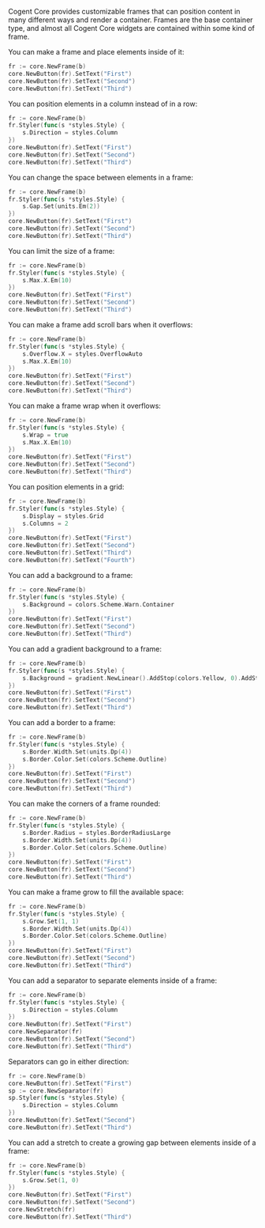 Cogent Core provides customizable frames that can position content in many different ways and render a container. Frames are the base container type, and almost all Cogent Core widgets are contained within some kind of frame.

You can make a frame and place elements inside of it:

```Go
fr := core.NewFrame(b)
core.NewButton(fr).SetText("First")
core.NewButton(fr).SetText("Second")
core.NewButton(fr).SetText("Third")
```

You can position elements in a column instead of in a row:

```Go
fr := core.NewFrame(b)
fr.Styler(func(s *styles.Style) {
    s.Direction = styles.Column
})
core.NewButton(fr).SetText("First")
core.NewButton(fr).SetText("Second")
core.NewButton(fr).SetText("Third")
```

You can change the space between elements in a frame:

```Go
fr := core.NewFrame(b)
fr.Styler(func(s *styles.Style) {
    s.Gap.Set(units.Em(2))
})
core.NewButton(fr).SetText("First")
core.NewButton(fr).SetText("Second")
core.NewButton(fr).SetText("Third")
```

You can limit the size of a frame:

```Go
fr := core.NewFrame(b)
fr.Styler(func(s *styles.Style) {
    s.Max.X.Em(10)
})
core.NewButton(fr).SetText("First")
core.NewButton(fr).SetText("Second")
core.NewButton(fr).SetText("Third")
```

You can make a frame add scroll bars when it overflows:

```Go
fr := core.NewFrame(b)
fr.Styler(func(s *styles.Style) {
    s.Overflow.X = styles.OverflowAuto
    s.Max.X.Em(10)
})
core.NewButton(fr).SetText("First")
core.NewButton(fr).SetText("Second")
core.NewButton(fr).SetText("Third")
```

You can make a frame wrap when it overflows:

```Go
fr := core.NewFrame(b)
fr.Styler(func(s *styles.Style) {
    s.Wrap = true
    s.Max.X.Em(10)
})
core.NewButton(fr).SetText("First")
core.NewButton(fr).SetText("Second")
core.NewButton(fr).SetText("Third")
```

You can position elements in a grid:

```Go
fr := core.NewFrame(b)
fr.Styler(func(s *styles.Style) {
    s.Display = styles.Grid
    s.Columns = 2
})
core.NewButton(fr).SetText("First")
core.NewButton(fr).SetText("Second")
core.NewButton(fr).SetText("Third")
core.NewButton(fr).SetText("Fourth")
```

You can add a background to a frame:

```Go
fr := core.NewFrame(b)
fr.Styler(func(s *styles.Style) {
    s.Background = colors.Scheme.Warn.Container
})
core.NewButton(fr).SetText("First")
core.NewButton(fr).SetText("Second")
core.NewButton(fr).SetText("Third")
```

You can add a gradient background to a frame:

```Go
fr := core.NewFrame(b)
fr.Styler(func(s *styles.Style) {
    s.Background = gradient.NewLinear().AddStop(colors.Yellow, 0).AddStop(colors.Orange, 0.5).AddStop(colors.Red, 1)
})
core.NewButton(fr).SetText("First")
core.NewButton(fr).SetText("Second")
core.NewButton(fr).SetText("Third")
```

You can add a border to a frame:

```Go
fr := core.NewFrame(b)
fr.Styler(func(s *styles.Style) {
    s.Border.Width.Set(units.Dp(4))
    s.Border.Color.Set(colors.Scheme.Outline)
})
core.NewButton(fr).SetText("First")
core.NewButton(fr).SetText("Second")
core.NewButton(fr).SetText("Third")
```

You can make the corners of a frame rounded:

```Go
fr := core.NewFrame(b)
fr.Styler(func(s *styles.Style) {
    s.Border.Radius = styles.BorderRadiusLarge
    s.Border.Width.Set(units.Dp(4))
    s.Border.Color.Set(colors.Scheme.Outline)
})
core.NewButton(fr).SetText("First")
core.NewButton(fr).SetText("Second")
core.NewButton(fr).SetText("Third")
```

You can make a frame grow to fill the available space:

```Go
fr := core.NewFrame(b)
fr.Styler(func(s *styles.Style) {
    s.Grow.Set(1, 1)
    s.Border.Width.Set(units.Dp(4))
    s.Border.Color.Set(colors.Scheme.Outline)
})
core.NewButton(fr).SetText("First")
core.NewButton(fr).SetText("Second")
core.NewButton(fr).SetText("Third")
```

You can add a separator to separate elements inside of a frame:

```Go
fr := core.NewFrame(b)
fr.Styler(func(s *styles.Style) {
    s.Direction = styles.Column
})
core.NewButton(fr).SetText("First")
core.NewSeparator(fr)
core.NewButton(fr).SetText("Second")
core.NewButton(fr).SetText("Third")
```

Separators can go in either direction:

```Go
fr := core.NewFrame(b)
core.NewButton(fr).SetText("First")
sp := core.NewSeparator(fr)
sp.Styler(func(s *styles.Style) {
    s.Direction = styles.Column
})
core.NewButton(fr).SetText("Second")
core.NewButton(fr).SetText("Third")
```

You can add a stretch to create a growing gap between elements inside of a frame:

```Go
fr := core.NewFrame(b)
fr.Styler(func(s *styles.Style) {
    s.Grow.Set(1, 0)
})
core.NewButton(fr).SetText("First")
core.NewButton(fr).SetText("Second")
core.NewStretch(fr)
core.NewButton(fr).SetText("Third")
```
